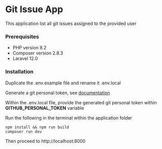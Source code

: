 
# Git Issue App

This application list all git issues assigned to the provided user

### Prerequisites

* PHP version 8.2
* Composer version 2.8.3
* Laravel 12.0

### Installation

Duplicate the .env.example file and rename it .env.local

Generate a git personal token, see [documentation](https://docs.github.com/en/authentication/keeping-your-account-and-data-secure/managing-your-personal-access-tokens#creating-a-fine-grained-personal-access-token)

Within the .env.local file, provide the generated git personal token within **GITHUB_PERSONAL_TOKEN** variable

Run the following in the terminal within the application folder

```
npm install && npm run build
composer run dev
```
Then proceed to http://localhost:8000
